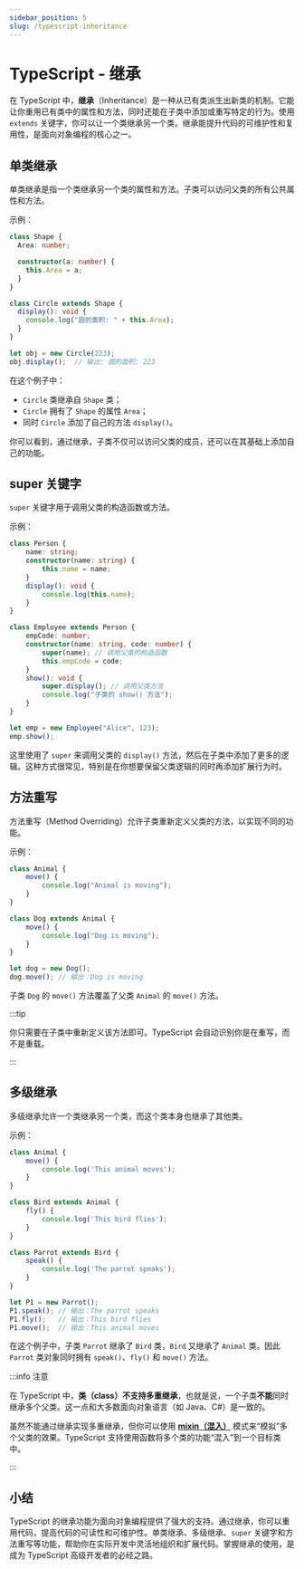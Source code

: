 ```yaml
---
sidebar_position: 5
slug: /typescript-inheritance
---
```


# TypeScript - 继承

在 TypeScript 中，**继承**（Inheritance）是一种从已有类派生出新类的机制。它能让你重用已有类中的属性和方法，同时还能在子类中添加或重写特定的行为。使用 `extends` 关键字，你可以让一个类继承另一个类。继承能提升代码的可维护性和复用性，是面向对象编程的核心之一。



## 单类继承

单类继承是指一个类继承另一个类的属性和方法。子类可以访问父类的所有公共属性和方法。

示例：

```typescript showLineNumbers
class Shape {
  Area: number;

  constructor(a: number) {
    this.Area = a;
  }
}

class Circle extends Shape {
  display(): void {
    console.log("圆的面积: " + this.Area);
  }
}

let obj = new Circle(223);
obj.display();  // 输出: 圆的面积: 223
```

在这个例子中：

- `Circle` 类继承自 `Shape` 类；
- `Circle` 拥有了 `Shape` 的属性 `Area`；
- 同时 `Circle` 添加了自己的方法 `display()`。

你可以看到，通过继承，子类不仅可以访问父类的成员，还可以在其基础上添加自己的功能。



## super 关键字

`super` 关键字用于调用父类的构造函数或方法。

示例：

```typescript showLineNumbers
class Person {
    name: string;
    constructor(name: string) {
        this.name = name;
    }
    display(): void {
        console.log(this.name);
    }
}

class Employee extends Person {
    empCode: number;
    constructor(name: string, code: number) {
        super(name); // 调用父类的构造函数
        this.empCode = code;
    }
    show(): void {
        super.display(); // 调用父类方法
        console.log("子类的 show() 方法");
    }
}

let emp = new Employee("Alice", 123);
emp.show();
```

这里使用了 `super` 来调用父类的 `display()` 方法，然后在子类中添加了更多的逻辑。这种方式很常见，特别是在你想要保留父类逻辑的同时再添加扩展行为时。



## 方法重写

方法重写（Method Overriding）允许子类重新定义父类的方法，以实现不同的功能。

示例：

```typescript showLineNumbers
class Animal {
    move() {
        console.log("Animal is moving");
    }
}

class Dog extends Animal {
    move() {
        console.log("Dog is moving");
    }
}

let dog = new Dog();
dog.move(); // 输出：Dog is moving
```

子类 `Dog` 的 `move()` 方法覆盖了父类 `Animal` 的 `move()` 方法。

:::tip

你只需要在子类中重新定义该方法即可。TypeScript 会自动识别你是在重写，而不是重载。

:::



## 多级继承

多级继承允许一个类继承另一个类，而这个类本身也继承了其他类。

示例：

```typescript showLineNumbers
class Animal {
    move() {
        console.log('This animal moves');
    }
}

class Bird extends Animal {
    fly() {
        console.log('This bird flies');
    }
}

class Parrot extends Bird {
    speak() {
        console.log('The parrot speaks');
    }
}

let P1 = new Parrot();
P1.speak(); // 输出：The parrot speaks
P1.fly();   // 输出：This bird flies
P1.move();  // 输出：This animal moves
```

在这个例子中，子类 `Parrot` 继承了 `Bird` 类，`Bird` 又继承了 `Animal` 类。因此 `Parrot` 类对象同时拥有 `speak()`、`fly()` 和 `move()` 方法。

:::info 注意

在 TypeScript 中，**类（class）不支持多重继承**，也就是说，一个子类**不能**同时继承多个父类。这一点和大多数面向对象语言（如 Java、C#）是一致的。

虽然不能通过继承实现多重继承，但你可以使用 [**mixin（混入）**](/ts/typescript-mixins/) 模式来“模拟”多个父类的效果。TypeScript 支持使用函数将多个类的功能“混入”到一个目标类中。

:::



## 小结

TypeScript 的继承功能为面向对象编程提供了强大的支持。通过继承，你可以重用代码，提高代码的可读性和可维护性。单类继承、多级继承、`super` 关键字和方法重写等功能，帮助你在实际开发中灵活地组织和扩展代码。掌握继承的使用，是成为 TypeScript 高级开发者的必经之路。

